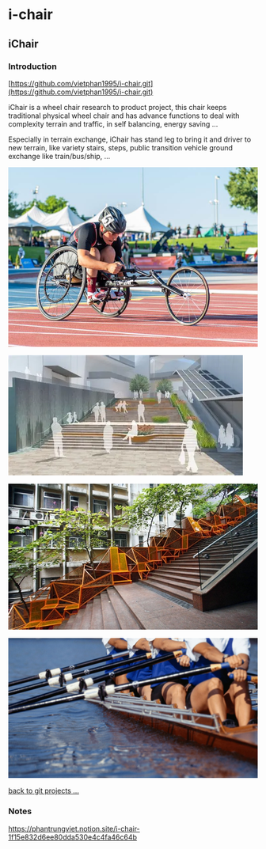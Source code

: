 # i-chair

## iChair

### Introduction

[https://github.com/vietphan1995/i-chair.git](https://github.com/vietphan1995/i-chair.git)

iChair is a wheel chair research to product project, this chair keeps traditional physical wheel chair and has advance functions to deal with complexity terrain and traffic, in self balancing, energy saving …

Especially in terrain exchange, iChair has stand leg to bring it and driver to new terrain, like variety stairs, steps, public transition vehicle ground exchange like train/bus/ship, … 

![image.png](image.png)

![image.png](image%201.png)

![image.png](image%202.png)

![image.png](image%203.png)

[back to git projects …](https://github.com/vietphan1995/projects)

### Notes
https://phantrungviet.notion.site/i-chair-1f15e832d6ee80dda530e4c4fa46c64b